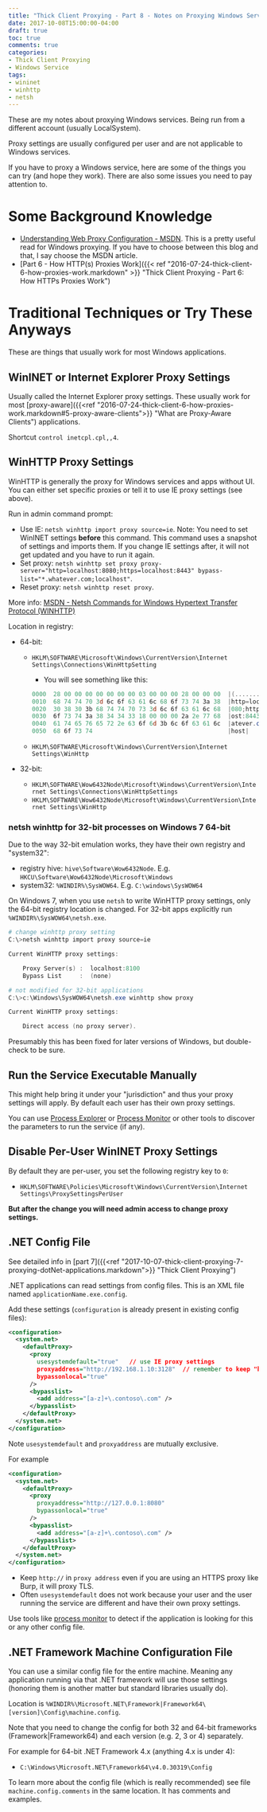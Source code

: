 ```yaml
---
title: "Thick Client Proxying - Part 8 - Notes on Proxying Windows Services"
date: 2017-10-08T15:00:00-04:00
draft: true
toc: true
comments: true
categories:
- Thick Client Proxying
- Windows Service
tags:
- wininet
- winhttp
- netsh
---
```


These are my notes about proxying Windows services. Being run from a different account (usually LocalSystem).

Proxy settings are usually configured per user and are not applicable to Windows services.

If you have to proxy a Windows service, here are some of the things you can try (and hope they work). There are also some issues you need to pay attention to.

<!--more-->

# Some Background Knowledge

* [Understanding Web Proxy Configuration - MSDN][proxy-msdn]. This is a pretty useful read for Windows proxying. If you have to choose between this blog and that, I say choose the MSDN article.
* [Part 6 - How HTTP(s) Proxies Work]({{< ref "2016-07-24-thick-client-6-how-proxies-work.markdown" >}} "Thick Client Proxying - Part 6: How HTTPs Proxies Work")

# Traditional Techniques or Try These Anyways
These are things that usually work for most Windows applications.

## WinINET or Internet Explorer Proxy Settings
Usually called the Internet Explorer proxy settings. These usually work for most [proxy-aware]({{<ref "2016-07-24-thick-client-6-how-proxies-work.markdown#5-proxy-aware-clients">}} "What are Proxy-Aware Clients") applications.

Shortcut `control inetcpl.cpl,,4`.

## WinHTTP Proxy Settings
WinHTTP is generally the proxy for Windows services and apps without UI. You can either set specific proxies or tell it to use IE proxy settings (see above).

Run in admin command prompt:

- Use IE: `netsh winhttp import proxy source=ie`. Note: You need to set WinINET settings **before** this command. This command uses a snapshot of settings and imports them. If you change IE settings after, it will not get updated and you have to run it again.
- Set proxy: `netsh winhttp set proxy proxy-server="http=localhost:8080;https=localhost:8443" bypass-list="*.whatever.com;localhost"`.
- Reset proxy: `netsh winhttp reset proxy`.

More info: [MSDN - Netsh Commands for Windows Hypertext Transfer Protocol (WINHTTP)][netsh-winhttp-msdn]

Location in registry:

- 64-bit: 
    * `HKLM\SOFTWARE\Microsoft\Windows\CurrentVersion\Internet Settings\Connections\WinHttpSetting`
        * You will see something like this:

        ``` powershell
        0000  28 00 00 00 00 00 00 00 03 00 00 00 28 00 00 00  |(...........(...|
        0010  68 74 74 70 3d 6c 6f 63 61 6c 68 6f 73 74 3a 38  |http=localhost:8|
        0020  30 38 30 3b 68 74 74 70 73 3d 6c 6f 63 61 6c 68  |080;https=localh|
        0030  6f 73 74 3a 38 34 34 33 18 00 00 00 2a 2e 77 68  |ost:8443....*.wh|
        0040  61 74 65 76 65 72 2e 63 6f 6d 3b 6c 6f 63 61 6c  |atever.com;local|
        0050  68 6f 73 74                                      |host|
        ```
    * `HKLM\SOFTWARE\Microsoft\Windows\CurrentVersion\Internet Settings\WinHttp`

- 32-bit: 
    * `HKLM\SOFTWARE\Wow6432Node\Microsoft\Windows\CurrentVersion\Internet Settings\Connections\WinHttpSettings`
    * `HKLM\SOFTWARE\Wow6432Node\Microsoft\Windows\CurrentVersion\Internet Settings\WinHttp`

### netsh winhttp for 32-bit processes on Windows 7 64-bit
Due to the way 32-bit emulation works, they have their own registry and "system32":

- registry hive: `hive\Software\Wow6432Node`. E.g. `HKCU\Software\Wow6432Node\Microsoft\Windows`
- system32: `%WINDIR%\SysWOW64`. E.g. `C:\windows\SysWOW64`

On Windows 7, when you use `netsh` to write WinHTTP proxy settings, only the 64-bit registry location is changed. For 32-bit apps explicitly run `%WINDIR%\SysWOW64\netsh.exe`.

``` powershell
# change winhttp proxy setting
C:\>netsh winhttp import proxy source=ie

Current WinHTTP proxy settings:

    Proxy Server(s) :  localhost:8100
    Bypass List     :  (none)

# not modified for 32-bit applications
C:\>c:\Windows\SysWOW64\netsh.exe winhttp show proxy

Current WinHTTP proxy settings:

    Direct access (no proxy server).
```

Presumably this has been fixed for later versions of Windows, but double-check to be sure.

## Run the Service Executable Manually
This might help bring it under your "jurisdiction" and thus your proxy settings will apply. By default each user has their own proxy settings.

You can use [Process Explorer][procexp-link] or [Process Monitor][procmon-link] or other tools to discover the parameters to run the service (if any).

## Disable Per-User WinINET Proxy Settings
By default they are per-user, you set the following registry key to `0`:

- `HKLM\SOFTWARE\Policies\Microsoft\Windows\CurrentVersion\Internet Settings\ProxySettingsPerUser`

**But after the change you will need admin access to change proxy settings.**

## .NET Config File
See detailed info in [part 7]({{<ref "2017-10-07-thick-client-proxying-7-proxying-dotNet-applications.markdown">}} "Thick Client Proxying")


.NET applications can read settings from config files. This is an XML file named `applicationName.exe.config`.

Add these settings (`configuration` is already present in existing config files):

``` xml
<configuration> 
  <system.net>  
    <defaultProxy>  
      <proxy  
        usesystemdefault="true"   // use IE proxy settings
        proxyaddress="http://192.168.1.10:3128"  // remember to keep "http://" here
        bypassonlocal="true"  
      />  
      <bypasslist>  
        <add address="[a-z]+\.contoso\.com" />  
      </bypasslist>  
    </defaultProxy>  
  </system.net>  
</configuration>  
```

Note `usesystemdefault` and `proxyaddress` are mutually exclusive.

For example

``` xml
<configuration> 
  <system.net>  
    <defaultProxy>  
      <proxy  
        proxyaddress="http://127.0.0.1:8080"
        bypassonlocal="true"  
      />  
      <bypasslist>  
        <add address="[a-z]+\.contoso\.com" />  
      </bypasslist>  
    </defaultProxy>  
  </system.net>  
</configuration>  
```

- Keep `http://` in `proxy address` even if you are using an HTTPS proxy like Burp, it will proxy TLS.
- Often `usesystemdefault` does not work because your user and the user running the service are different and have their own proxy settings.

Use tools like [process monitor][procmon-link] to detect if the application is looking for this or any other config file.

## .NET Framework Machine Configuration File
You can use a similar config file for the entire machine. Meaning any application running via that .NET framework will use those settings (honoring them is another matter but standard libraries usually do).

Location is `%WINDIR%\Microsoft.NET\Framework|Framework64\[version]\Config\machine.config`.

Note that you need to change the config for both 32 and 64-bit frameworks (Framework|Framework64) and each version (e.g. 2, 3 or 4) separately.

For example for 64-bit .NET Framework 4.x (anything 4.x is under 4):
- `C:\Windows\Microsoft.NET\Framework64\v4.0.30319\Config`

To learn more about the config file (which is really recommended) see file `machine.config.comments` in the same location. It has comments and examples.


<!-- links -->
[proxy-msdn]: https://blogs.msdn.microsoft.com/ieinternals/2013/10/11/understanding-web-proxy-configuration/
[netsh-winhttp-msdn]: https://technet.microsoft.com/en-us/library/cc731131(v=ws.10).aspx#BKMK_5
[procexp-link]: https://docs.microsoft.com/en-us/sysinternals/downloads/process-explorer
[procmon-link]: https://docs.microsoft.com/en-us/sysinternals/downloads/procmon